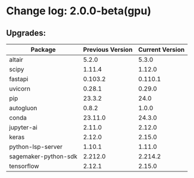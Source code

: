 # Change log: 2.0.0-beta(gpu)

## Upgrades: 

Package | Previous Version | Current Version
---|---|---
altair|5.2.0|5.3.0
scipy|1.11.4|1.12.0
fastapi|0.103.2|0.110.1
uvicorn|0.28.1|0.29.0
pip|23.3.2|24.0
autogluon|0.8.2|1.0.0
conda|23.11.0|24.3.0
jupyter-ai|2.11.0|2.12.0
keras|2.12.0|2.15.0
python-lsp-server|1.10.1|1.11.0
sagemaker-python-sdk|2.212.0|2.214.2
tensorflow|2.12.1|2.15.0
